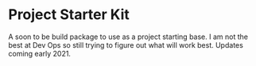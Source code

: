 # Project Starter Kit

A soon to be build package to use as a project starting base. I am not the best at Dev Ops so still trying to figure out what will work best. Updates coming early 2021.
